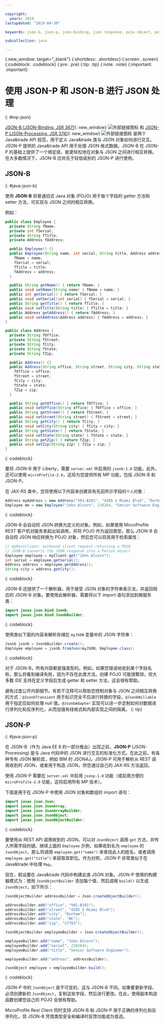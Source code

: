 ```yaml
---

copyright:
  years: 2019
lastupdated: "2019-04-30"

keywords: json-b, json-p, json-binding, json response, pojo object, pojo, jsonobject, jsonobjectbuilder, java api json

subcollection: java

---
```


{:new_window: target="_blank"}
{:shortdesc: .shortdesc}
{:screen: .screen}
{:codeblock: .codeblock}
{:pre: .pre}
{:tip: .tip}
{:note: .note}
{:important: .important}

# 使用 JSON-P 和 JSON-B 进行 JSON 处理
{: #mp-json}

[JSON-B (JSON-Binding, JSR 367)](http://json-b.net/){: new_window} ![外部链接图标](../icons/launch-glyph.svg "外部链接图标") 和 [JSON-P (JSON-Processing, JSR 374)](https://javaee.github.io/jsonp/){: new_window} ![外部链接图标](../icons/launch-glyph.svg "外部链接图标") 是两个 Java&trade API 规范，用于定义 Java&trade 类与 JSON 对象如何进行交互。JSON-P 提供的 Java&trade API 用于处理 JSON 格式数据。JSON-B 在 JSON-P 的基础上提供了一个绑定层，能更轻松地在对象与 JSON 之间进行相互转换。在大多数情况下，JSON-B 应优先于较低级别的 JSON-P 进行使用。

## JSON-B
{: #java-json-b}

使用 **JSON-B** 将普通旧式 Java 对象 (POJO) 用于每个字段的 getter 方法和 setter 方法，可实现与 JSON 之间的相互转换。

例如：
```java
public class Employee {
  private String fName;
  private int fSerial;
  private String fTitle;
  private Address fAddress;

  public Employee() {}
  public Employee(String name, int serial, String title, Address address) {
    fName = name;
    fSerial = serial;
    fTitle = title;
    fAddress = address;
  }

  public String getName() { return fName; }
  public void setName(String name) { fName = name; }
  public int getSerial() { return fSerial; }
  public void setSerial(int serial) { fSerial = serial; }
  public String getTitle() { return fTitle; }
  public void setTitle(String title) { fTitle = title; }
  public Address getAddress() { return fAddress; }
  public void setAddress(Address address) { fAddress = address; }
}

public class Address {
  private String fOffice;
  private String fStreet;
  private String fCity;
  private String fState;
  private String fZip;

  public Address() {}
  public Address(String office, String street, String city, String state, String zip) {
    fOffice = office;
    fStreet = street;
    fCity = city;
    fState = state;
    fZip = zip;
  }

  public String getOffice() { return fOffice; }
  public void setOffice(String office) { fOffice = office; }
  public String getStreet() { return fStreet; }
  public void setStreet(String street) { fStreet = street; }
  public String getCity() { return fCity; }
  public void setCity(String city) { fCity = city; }
  public String getState() { return fState; }
  public void setState(String state) { fState = state; }
  public String getZip() { return fZip; }
  public void setZip(String zip) { fZip = zip; }
}
```
{: codeblock}

要将 JSON-B 用于 Liberty，需要 `server.xml` 中启用的 `jsonb-1.0` 功能。此外，还可以使用 `microProfile-2.0`，这将为您提供所有 MP 功能，包括 JSON-B 和 JSON-P。

在 JAX-RS 类中，您将使用以下内容来创建具有先前所示字段的`个人`对象：

```java
Address myAddress = new Address("501-B101", "4205 S Miami Blvd", "Durham", "NC", "27703");
Employee me = new Employee("John Alcorn", 228264, "Senior Software Engineer", myAddress);
```
{: codeblock}

JSON-B 会自动将 JSON 转换为定义的对象。例如，如果使用 MicroProfile REST 客户机对服务发起出站调用，并将 POJO 作为返回类型，那么 JSON-B 会自动将 JSON 响应转换为 POJO 对象，然后您可以将其用于检索属性：

```java
// mpRestClient: outbound client request returning a POJO
// JSON-B converts the JSON response into a Person object
Employee employee = myClient.get("John Alcorn");
int serial = employee.getSerial();
Address address = employee.getAddress();
String city = address.getCity();
```
{: codeblock}

JSON-B 还提供了一个解析器，用于接受 JSON 对象的字符串表示法，并返回相应的 JSON-B 对象。要使用此解析器，需要将以下 import 语句添加到微服务类：

```java
import javax.json.bind.Jsonb;
import javax.json.bind.JsonbBuilder;
```
{: codeblock}

使用类似下面的内容来解析存储在 `myJSON` 变量中的 JSON 字符串：

```java
Jsonb jsonb = JsonbBuilder.create();
Employee employee = jsonb.fromJson(myJSON, Employee.class);
```
{: codeblock}

对于 JSON-B，所有内容都是强类型的。例如，如果您错误地收到某个字段名称，那么将看到编译失败，因为不存在此类方法。创建 POJO 可能很繁琐，但大多数 IDE 支持在定义字段后生成 getter 和 setter 方法，这会很有帮助。

避免过度公开内部细节。有若干注释可以帮助您控制对象与 JSON 之间相互转换的方式：`@JsonbTransient` 用于标识完全不应进行转换的字段，`@JsonbNillable` 用于指定应如何处理 null 值。`@JsonbAdapter` 实现可以进一步定制如何对数据进行序列化和反序列化，从而加强有线格式和内部实现之间的隔离。
{: tip}

## JSON-P
{: #java-json-p}

在 JSON-B（作为 Java EE 8 的一部分推出）出现之前，**JSON-P** (JSON-Processing) 是与 Java 代码中的 JSON 进行交互的标准化方式。在此之前，有各种专有 JSON 解析库，例如 IBM 的 JSON4J。JSON-P 可用于解析从 REST 调用收到的 JSON，或者用于构造 JSON，供您通过自己的 JAX-RS 方法返回。

使用 JSON-P 需要在 `server.xml` 中启用 `jsonp-1.0` 功能（或启用方便的 `microProfile-2.0` 功能，这将启用所有 MP 技术）。

下面是用于在 JSON-P 中使用 JSON 对象和数组的 import 语句：

```java
import javax.json.Json;
import javax.json.JsonArray;
import javax.json.JsonArrayBuilder;
import javax.json.JsonObject;
import javax.json.JsonObjectBuilder;
```
{: codeblock}

要使用从 REST API 调用收到的 JSON，可以对 `JsonObject` 调用 `get` 方法，并传入所需字段的键。继续上面的 `Employee` 示例，如果收到名为 `employee` 的 `JsonObject`，那么将调用 `employee.get("name")` 来查找此人的姓名，或者调用 `employee.get("title")` 来获取其职位。作为对照，JSON-P 非常类似于在 Java&trade 中处理 `Map`。

现在，假设要在 Java&trade 代码中构建此类 JSON 对象。JSON-P 使用的构建器模式为：使用 `JsonObjectBuilder` 添加每个值，然后调用 `build()` 以生成 `JsonObject`，如下所示：

```java
JsonObjectBuilder addressBuilder = Json.createObjectBuilder();

addressBuilder.add("office", "501-B101");
addressBuilder.add("street", "4205 S Miami Blvd");
addressBuilder.add("city", "Durham");
addressBuilder.add("state", "NC");
addressBuilder.add("zip", "27703");

JsonObjectBuilder employeeBuilder = Json.createObjectBuilder();

employeeBuilder.add("name", "John Alcorn");
employeeBuilder.add("serial", 228264);
employeeBuilder.add("title", "Senior Software Engineer");

employeeBuilder.add("address", addressBuilder);

JsonObject employee = employeeBuilder.build();
```
{: codeblock}

JSON-P 中的 `JsonObject` 是不可变的，这与 JSON-B 不同。如果要更新字段，必须创建新的 `JsonObject`，复制这些字段，然后进行更改。在此，使用副本构造函数创建您自己的 POJO 会很有帮助。

MicroProfile Rest Client 同时支持 JSON-B 和 JSON-P 用于正确的序列化和反序列化，但 JSON-B 凭借类型安全和编译时反馈功能成为首选。
